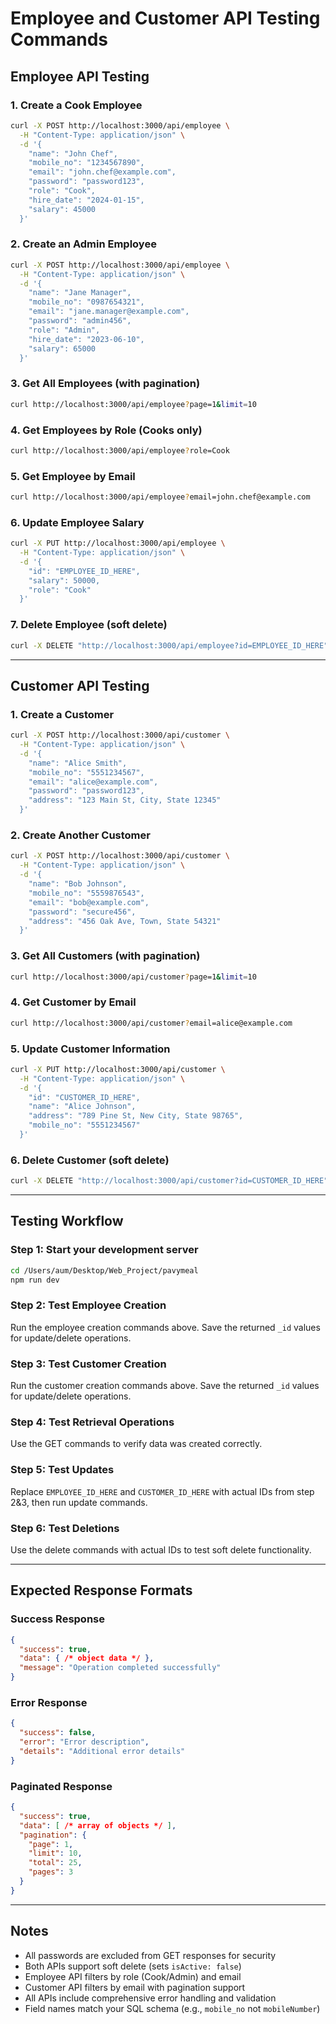 # Employee and Customer API Testing Commands

## Employee API Testing

### 1. Create a Cook Employee
```bash
curl -X POST http://localhost:3000/api/employee \
  -H "Content-Type: application/json" \
  -d '{
    "name": "John Chef",
    "mobile_no": "1234567890",
    "email": "john.chef@example.com", 
    "password": "password123",
    "role": "Cook",
    "hire_date": "2024-01-15",
    "salary": 45000
  }'
```

### 2. Create an Admin Employee
```bash
curl -X POST http://localhost:3000/api/employee \
  -H "Content-Type: application/json" \
  -d '{
    "name": "Jane Manager",
    "mobile_no": "0987654321",
    "email": "jane.manager@example.com",
    "password": "admin456",
    "role": "Admin",
    "hire_date": "2023-06-10",
    "salary": 65000
  }'
```

### 3. Get All Employees (with pagination)
```bash
curl http://localhost:3000/api/employee?page=1&limit=10
```

### 4. Get Employees by Role (Cooks only)
```bash
curl http://localhost:3000/api/employee?role=Cook
```

### 5. Get Employee by Email
```bash
curl http://localhost:3000/api/employee?email=john.chef@example.com
```

### 6. Update Employee Salary
```bash
curl -X PUT http://localhost:3000/api/employee \
  -H "Content-Type: application/json" \
  -d '{
    "id": "EMPLOYEE_ID_HERE",
    "salary": 50000,
    "role": "Cook"
  }'
```

### 7. Delete Employee (soft delete)
```bash
curl -X DELETE "http://localhost:3000/api/employee?id=EMPLOYEE_ID_HERE"
```

---

## Customer API Testing

### 1. Create a Customer
```bash
curl -X POST http://localhost:3000/api/customer \
  -H "Content-Type: application/json" \
  -d '{
    "name": "Alice Smith",
    "mobile_no": "5551234567",
    "email": "alice@example.com",
    "password": "password123",
    "address": "123 Main St, City, State 12345"
  }'
```

### 2. Create Another Customer
```bash
curl -X POST http://localhost:3000/api/customer \
  -H "Content-Type: application/json" \
  -d '{
    "name": "Bob Johnson",
    "mobile_no": "5559876543",
    "email": "bob@example.com",
    "password": "secure456",
    "address": "456 Oak Ave, Town, State 54321"
  }'
```

### 3. Get All Customers (with pagination)
```bash
curl http://localhost:3000/api/customer?page=1&limit=10
```

### 4. Get Customer by Email
```bash
curl http://localhost:3000/api/customer?email=alice@example.com
```

### 5. Update Customer Information
```bash
curl -X PUT http://localhost:3000/api/customer \
  -H "Content-Type: application/json" \
  -d '{
    "id": "CUSTOMER_ID_HERE",
    "name": "Alice Johnson",
    "address": "789 Pine St, New City, State 98765",
    "mobile_no": "5551234567"
  }'
```

### 6. Delete Customer (soft delete)
```bash
curl -X DELETE "http://localhost:3000/api/customer?id=CUSTOMER_ID_HERE"
```

---

## Testing Workflow

### Step 1: Start your development server
```bash
cd /Users/aum/Desktop/Web_Project/pavymeal
npm run dev
```

### Step 2: Test Employee Creation
Run the employee creation commands above. Save the returned `_id` values for update/delete operations.

### Step 3: Test Customer Creation  
Run the customer creation commands above. Save the returned `_id` values for update/delete operations.

### Step 4: Test Retrieval Operations
Use the GET commands to verify data was created correctly.

### Step 5: Test Updates
Replace `EMPLOYEE_ID_HERE` and `CUSTOMER_ID_HERE` with actual IDs from step 2&3, then run update commands.

### Step 6: Test Deletions
Use the delete commands with actual IDs to test soft delete functionality.

---

## Expected Response Formats

### Success Response
```json
{
  "success": true,
  "data": { /* object data */ },
  "message": "Operation completed successfully"
}
```

### Error Response
```json
{
  "success": false,
  "error": "Error description",
  "details": "Additional error details"
}
```

### Paginated Response
```json
{
  "success": true,
  "data": [ /* array of objects */ ],
  "pagination": {
    "page": 1,
    "limit": 10,
    "total": 25,
    "pages": 3
  }
}
```

---

## Notes
- All passwords are excluded from GET responses for security
- Both APIs support soft delete (sets `isActive: false`)
- Employee API filters by role (Cook/Admin) and email
- Customer API filters by email with pagination support
- All APIs include comprehensive error handling and validation
- Field names match your SQL schema (e.g., `mobile_no` not `mobileNumber`)